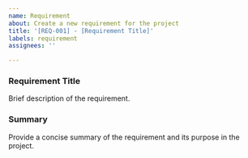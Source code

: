 ```yaml
---
name: Requirement
about: Create a new requirement for the project
title: '[REQ-001] - [Requirement Title]'
labels: requirement
assignees: ''

---
```


### Requirement Title
Brief description of the requirement.

### Summary
Provide a concise summary of the requirement and its purpose in the project.
